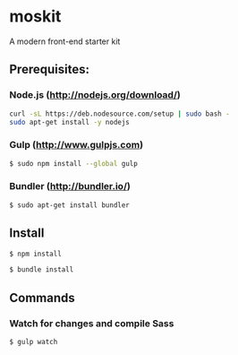# moskit

A modern front-end starter kit

## Prerequisites:

### Node.js (http://nodejs.org/download/)

```sh
curl -sL https://deb.nodesource.com/setup | sudo bash -
sudo apt-get install -y nodejs
```

### Gulp (http://www.gulpjs.com)

```sh
$ sudo npm install --global gulp
```

### Bundler (http://bundler.io/)

  ```sh
$ sudo apt-get install bundler
```

## Install

```sh
$ npm install
```
```sh
$ bundle install
```

## Commands

### Watch for changes and compile Sass
```sh
$ gulp watch
```
